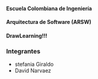 #### Escuela Colombiana de Ingeniería

#### Arquitectura de Software (ARSW)

#### DrawLearning!!!

### Integrantes
* stefania Giraldo
* David Narvaez
